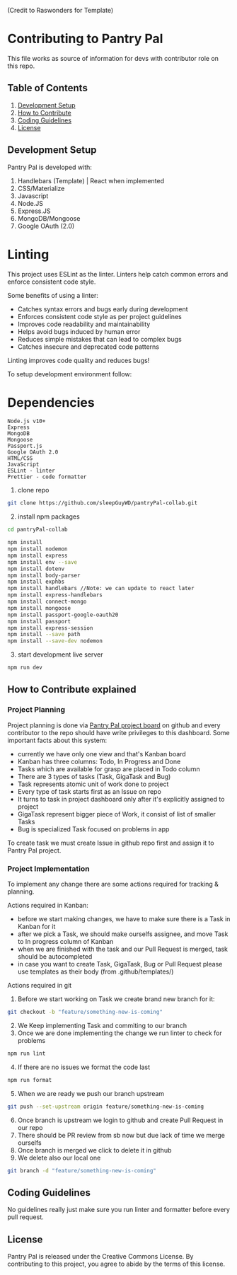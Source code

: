 (Credit to Raswonders for Template)

# Contributing to Pantry Pal 

This file works as source of information for devs with contributor role on this repo. 

## Table of Contents

1. [Development Setup](#development-setup)
2. [How to Contribute](#how-to-contribute-explained)
3. [Coding Guidelines](#coding-guidelines)
4. [License](#license)

## Development Setup

Pantry Pal is developed with:

1. Handlebars (Template) | React when implemented
2. CSS/Materialize
3. Javascript
4. Node.JS
5. Express.JS
6. MongoDB/Mongoose
7. Google OAuth (2.0)

# Linting

This project uses ESLint as the linter. Linters help catch common errors and enforce consistent code style.

Some benefits of using a linter:

- Catches syntax errors and bugs early during development
- Enforces consistent code style as per project guidelines
- Improves code readability and maintainability
- Helps avoid bugs induced by human error
- Reduces simple mistakes that can lead to complex bugs
- Catches insecure and deprecated code patterns

Linting improves code quality and reduces bugs!

To setup development environment follow:

# Dependencies

    Node.js v10+
    Express
    MongoDB
    Mongoose
    Passport.js
    Google OAuth 2.0
    HTML/CSS
    JavaScript
    ESLint - linter
    Prettier - code formatter

1. clone repo
```bash
git clone https://github.com/sleepGuyWD/pantryPal-collab.git
```
2. install npm packages
```bash
cd pantryPal-collab

npm install
npm install nodemon
npm install express
npm install env --save
npm install dotenv
npm install body-parser
npm install exphbs
npm install handlebars //Note: we can update to react later
npm install express-handlebars
npm install connect-mongo
npm install mongoose
npm install passport-google-oauth20
npm install passport
npm install express-session
npm install --save path
npm install --save-dev nodemon
``` 

3. start development live server
```bash
npm run dev
```

## How to Contribute explained 

### Project Planning 

Project planning is done via [Pantry Pal project board](https://github.com/users/sleepGuyWD/projects/2) on github and every contributor to the repo should have write privileges to this dashboard. Some important facts about this system:
- currently we have only one view and that's Kanban board
- Kanban has three columns: Todo, In Progress and Done
- Tasks which are available for grasp are placed in Todo column
- There are 3 types of tasks (Task, GigaTask and Bug)
- Task represents atomic unit of work done to project 
- Every type of task starts first as an Issue on repo
- It turns to task in project dashboard only after it's explicitly assigned to project  
- GigaTask represent bigger piece of Work, it consist of list of smaller Tasks
- Bug is specialized Task focused on problems in app

To create task we must create Issue in github repo first and assign it to Pantry Pal project.

### Project Implementation

To implement any change there are some actions required for tracking & planning.

Actions required in Kanban:
- before we start making changes, we have to make sure there is a Task in Kanban for it 
- after we pick a Task, we should make ourselfs assignee, and move Task to In progress column of Kanban
- when we are finished with the task and our Pull Request is merged, task should be autocompleted
- in case you want to create Task, GigaTask, Bug or Pull Request please use templates as their body (from .github/templates/)

Actions required in git
1. Before we start working on Task we create brand new branch for it:
```bash
git checkout -b "feature/something-new-is-coming"
```
2. We Keep implementing Task and commiting to our branch
3. Once we are done implementing the change we run linter to check for problems
```bash
npm run lint
```
4. If there are no issues we format the code last
```bash
npm run format
```
5. When we are ready we push our branch upstream
```bash
git push --set-upstream origin feature/something-new-is-coming
```
6. Once branch is upstream we login to github and create Pull Request in our repo
7. There should be PR review from sb now but due lack of time we merge ourselfs
8. Once branch is merged we click to delete it in github
9. We delete also our local one
```bash
git branch -d "feature/something-new-is-coming"
```

## Coding Guidelines

No guidelines really just make sure you run linter and formatter before every pull request.

## License

Pantry Pal is released under the Creative Commons License. By contributing to this project, you agree to abide by the terms of this license.
